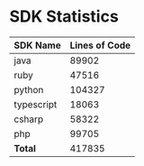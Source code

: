 # SDK Statistics

| SDK Name | Lines of Code |
| -------- | ------------- |
| java | 89902 |
| ruby | 47516 |
| python | 104327 |
| typescript | 18063 |
| csharp | 58322 |
| php | 99705 |
| **Total** | 417835 |
